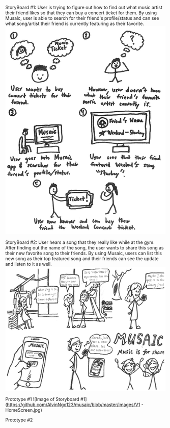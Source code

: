 StoryBoard #1:
User is trying to figure out how to find out what music artist their friend likes so that they can buy a concert ticket for them. By using Musaic, user is able to search for their friend's profile/status and can see what song/artist their friend is currently featuring as their favorite.
![Image of Storyboard #1](https://github.com/AlvinNgo123/musaic/blob/master/images/Storyboard1.jpg)




StoryBoard #2:
User hears a song that they really like while at the gym. After finding out the name of the song, the user wants to share this song as their new favorite song to their friends. By using Musaic, users can list this new song as their top featured song and their friends can see the update and listen to it as well. 
![Image of Storyboard #2](https://github.com/AlvinNgo123/musaic/blob/master/images/Storyboard2.jpg)








Prototype #1
![Image of Storyboard #1](https://github.com/AlvinNgo123/musaic/blob/master/images/V1 - HomeScreen.jpg)







Prototype #2
